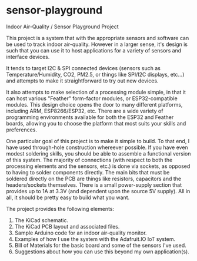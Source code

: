 # sensor-playground
Indoor Air-Quality / Sensor Playground Project

This project is a system that with the appropriate sensors and software can be used to track indoor air-quality.  However in a larger sense, it's design is such that you can use it to host applications for a variety of sensors and interface devices.

It tends to target I2C & SPI connected devices (sensors such as Temperature/Humidity, CO2, PM2.5, or things like SPI/I2C displays, etc...) and attempts to make it straightforward to try out new devices.

It also attempts to make selection of a processing module simple, in that it can host various "Feather" form-factor modules, or ESP32-compatible modules.  This design choice opens the door to many different platforms, including ARM, ESP8266/ESP32, etc.  There are a wide variety of programming environments available for both the ESP32 and Feather boards, allowing you to choose the platform that most suits your skills and preferences.

One particular goal of this project is to make it simple to build.  To that end, I have used through-hole construction whereever possible.  If you have even modest soldering skills, you should be able to assemble a functional version of this system.   The majority of connections (with respect to both the processing elements and the sensors, etc.) is done via sockets, as opposed to having to solder components directly.  The main bits that must be soldered directly on the PCB are things like resistors, capacitors and the headers/sockets themselves.  There is a small power-supply section that provides up to 1A at 3.3V (and dependent upon the source 5V supply).  All in all, it should be pretty easy to build what you want.

The project provides the following elements:

1. The KiCad schematic.
2. The KiCad PCB layout and associated files.
3. Sample Arduino code for an indoor air-quality monitor.
4. Examples of how I use the system with the Adafruit.IO IoT system.
5. Bill of Materials for the basic board and some of the sensors I've used.
6. Suggestions about how you can use this beyond my own application(s).


